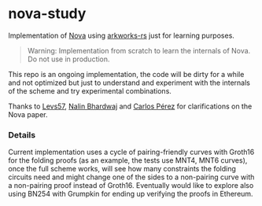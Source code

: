 # nova-study

Implementation of [Nova](https://eprint.iacr.org/2021/370.pdf) using [arkworks-rs](https://github.com/arkworks-rs/) just for learning purposes.

> Warning: Implementation from scratch to learn the internals of Nova. Do not use in production.

This repo is an ongoing implementation, the code will be dirty for a while and not optimized but just to understand and experiment with the internals of the scheme and try experimental combinations.

Thanks to [Levs57](https://twitter.com/levs57), [Nalin Bhardwaj](https://twitter.com/nibnalin) and [Carlos Pérez](https://twitter.com/cperezz19) for clarifications on the Nova paper.

### Details
Current implementation uses a cycle of pairing-friendly curves with Groth16 for the folding proofs (as an example, the tests use MNT4, MNT6 curves), once the full scheme works, will see how many constraints the folding circuits need and might change one of the sides to a non-pairing curve with a non-pairing proof instead of Groth16. Eventually would like to explore also using BN254 with Grumpkin for ending up verifying the proofs in Ethereum.
